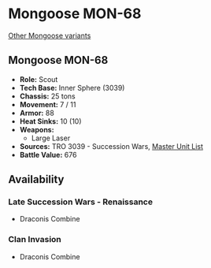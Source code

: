 # Mongoose MON-68

[Other Mongoose variants](../mongoose.md)

## Mongoose MON-68
- **Role:** Scout
- **Tech Base:** Inner Sphere (3039)
- **Chassis:** 25 tons
- **Movement:** 7 / 11
- **Armor:** 88
- **Heat Sinks:** 10 (10)
- **Weapons:**
  - Large Laser
- **Sources:** TRO 3039 - Succession Wars, [Master Unit List](http://masterunitlist.info/Unit/Details/4655/mongoose-mon-68)
- **Battle Value:** 676

## Availability

### Late Succession Wars - Renaissance
- Draconis Combine

### Clan Invasion
- Draconis Combine

